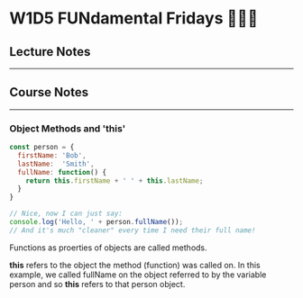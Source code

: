 # W1D5 FUNdamental Fridays 🎉🎉🎉
## Lecture Notes
_________________

## Course Notes
_________________
### Object Methods and 'this'
```javascript
const person = {
  firstName: 'Bob',
  lastName:  'Smith',
  fullName: function() {
    return this.firstName + ' ' + this.lastName;
  }
}

// Nice, now I can just say:
console.log('Hello, ' + person.fullName());
// And it's much "cleaner" every time I need their full name!
```
Functions as proerties of objects are called methods.

**this** refers to the object the method (function) was called on. In this example, we called fullName on the object referred to by the variable person and so **this** refers to that person object.
